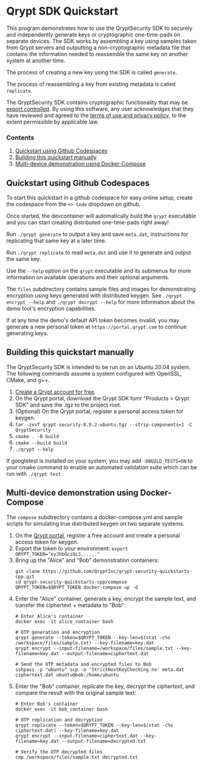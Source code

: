# Qrypt SDK Quickstart
This program demonstrates how to use the QryptSecurity SDK to securely and independently generate keys or cryptographic one-time-pads on separate devices. The SDK works by assembling a key using samples taken from Qrypt servers and outputting a non-cryptographic metadata file that contains the information needed to reassemble the same key on another system at another time.

The process of creating a new key using the SDK is called `generate`.

The process of reassembling a key from existing metadata is called `replicate`.

The QryptSecurity SDK contains cryptographic functionality that may be [export controlled](https://www.qrypt.com/terms). By using this software, any user acknowledges that they have reviewed and agreed to the [terms of use and privacy policy](https://www.qrypt.com/terms), to the extent permissible by applicable law.

### Contents
1. [Quickstart using Github Codespaces](#quickstart-using-github-codespaces)
1. [Building this quickstart manually](#building-this-quickstart-manually)
1. [Multi-device demonstration using Docker-Compose](#multi-device-demonstration-using-docker-compose)

## Quickstart using Github Codespaces
To start this quickstart in a github codespace for easy online setup, create the codespace from the `<> Code` dropdown on github.

Once started, the devcontainer will automatically build the `qrypt` executable and you can start creating distributed one-time-pads right away!

Run `./qrypt generate` to output a key and save `meta.dat`, instructions for replicating that same key at a later time.

Run `./qrypt replicate` to read `meta.dat` and use it to generate and output the same key.

Use the `--help` option on the `qrypt` executable and its submenus for more information on available operations and their optional arguments.

The `files` subdirectory contains sample files and images for demonstrating encryption using keys generated with distributed keygen. See `./qrypt encrypt --help` and `./qrypt decrypt --help` for more information about the demo tool's encryption capabilities.

If at any time the demo's default API token becomes invalid, you may generate a new personal token at `https://portal.qrypt.com` to continue generating keys.

## Building this quickstart manually
The QryptSecurity SDK is intended to be run on an Ubuntu 20.04 system. The following commands assume a system configured with OpenSSL, CMake, and g++.

1. [Create a Qrypt account for free](https://portal.qrypt.com/register).
1. On the Qrypt portal, download the Qrypt SDK fomr "Products > Qrypt SDK" and save the .tgz to the project root.
1. (Optional) On the Qrypt portal, register a personal access token for keygen.
1. `tar -zxvf qrypt-security-0.9.2-ubuntu.tgz --strip-components=1 -C QryptSecurity`
1. `cmake . -B build`
1. `cmake --build build`
1. `./qrypt --help`

If googletest is installed on your system, you may add `-DBUILD_TESTS=ON` to your cmake command to enable an automated
validation suite which can be run with `./qrypt test`

## Multi-device demonstration using Docker-Compose
The `compose` subdirectory contains a docker-compose.yml and sample scripts for simulating true distributed keygen on two separate systems.

1. On the [Qrypt portal](https://portal.qrypt.com/register), register a free account and create a personal access token for keygen.
1. Export the token to your environment: `export QRYPT_TOKEN="eyJhbGciOiJ......"`
1. Bring up the "Alice" and "Bob" demonstration containers:
    ```
    git clone https://github.com/QryptInc/qrypt-security-quickstarts-cpp.git
    cd qrypt-security-quickstarts-cpp/compose
    QRYPT_TOKEN=$QRYPT_TOKEN docker-compose up -d
    ```
1. Enter the "Alice" container, generate a key, encrypt the sample text, and transfer the ciphertext + metadata to "Bob":
    ```
    # Enter Alice's container
    docker exec -it alice_container bash
    ```
    ```
    # OTP generation and encryption
    qrypt generate --token=$QRYPT_TOKEN --key-len=$(stat -c%s /workspace/files/sample.txt) --key-filename=key.dat
    qrypt encrypt --input-filename=/workspace/files/sample.txt --key-filename=key.dat --output-filename=ciphertext.dat
    ```
    ```
    # Send the OTP metadata and encrypted files to Bob
    sshpass -p "ubuntu" scp -o 'StrictHostKeyChecking no' meta.dat ciphertext.dat ubuntu@bob:/home/ubuntu
    ```
1. Enter the "Bob" container, replicate the key, decrypt the ciphertext, and compare the result with the original sample text:
    ```
    # Enter Bob's container
    docker exec -it bob_container bash
    ```
    ```
    # OTP replication and decryption
    qrypt replicate --token=$QRYPT_TOKEN --key-len=$(stat -c%s ciphertext.dat) --key-filename=key.dat
    qrypt encrypt --input-filename=ciphertext.dat --key-filename=key.dat --output-filename=decrypted.txt
    ```
    ```
    # Verify the OTP decrypted files
    cmp /workspace/files/sample.txt decrypted.txt
    ```
